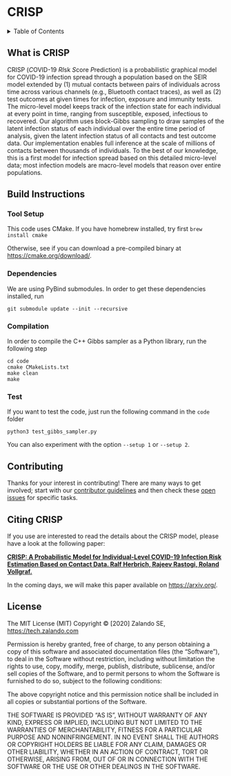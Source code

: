 # CRISP

<details><summary>Table of Contents</summary><p>

- [CRISP](#crisp)
  - [What is CRISP](#what-is-crisp)
  - [Build Instructions](#build-instructions)
    - [Tool Setup](#tool-setup)
    - [Dependencies](#dependencies)
    - [Compilation](#compilation)
    - [Test](#test)
  - [Contributing](#contributing)
  - [Citing CRISP](#citing-crisp)
  - [License](#license)
</p></details><p></p>


## What is CRISP

CRISP (*C*OVID-19 *RI*sk *S*core *P*rediction) is a probabilistic graphical model for COVID-19 infection spread through a population based on the SEIR model extended by (1) mutual contacts between pairs of individuals across time across various channels (e.g., Bluetooth contact traces), as well as (2) test outcomes at given times for infection, exposure and immunity tests. The micro-level model keeps track of the infection state for each individual at every point in time, ranging from susceptible, exposed, infectious to recovered. Our algorithm uses block-Gibbs sampling to draw samples of the latent infection status of each individual over the entire time period of analysis, given the latent infection status of all contacts and test outcome data. Our implementation enables full inference at the scale of millions of contacts between thousands of individuals. To the best of our knowledge, this is a first model for infection spread based on this detailed micro-level data; most infection models are macro-level models that reason over entire populations.

## Build Instructions

### Tool Setup
This code uses CMake. If you have homebrew installed, try first
```brew install cmake```

Otherwise, see if you can download a pre-compiled binary at https://cmake.org/download/.

### Dependencies 
We are using PyBind submodules. In order to get these dependencies installed, run

```git submodule update --init --recursive```

### Compilation
In order to compile the C++ Gibbs sampler as a Python library, run the following step

```
cd code
cmake CMakeLists.txt
make clean
make
```

### Test
If you want to test the code, just run the following command in the ``code`` folder

```
python3 test_gibbs_sampler.py
```
You can also experiment with the option ``--setup 1`` or ``--setup 2``. 

## Contributing

Thanks for your interest in contributing! There are many ways to get involved; start with our [contributor guidelines](/CONTRIBUTING.md) and then check these [open issues](https://github.com/zalandoresearch/CRISP/issues) for specific tasks.

## Citing CRISP
If you use are interested to read the details about the CRISP model, please have a look at the following paper:

**[CRISP: A Probabilistic Model for Individual-Level COVID-19 Infection Risk Estimation Based on Contact Data. Ralf Herbrich, Rajeev Rastogi, Roland Vollgraf.](https://github.com/zalandoresearch/CRISP/raw/master/crisp.pdf)**

In the coming days, we will make this paper available on https://arxiv.org/.

## License

The MIT License (MIT) Copyright © [2020] Zalando SE, https://tech.zalando.com

Permission is hereby granted, free of charge, to any person obtaining a copy of this software and associated documentation files (the “Software”), to deal in the Software without restriction, including without limitation the rights to use, copy, modify, merge, publish, distribute, sublicense, and/or sell copies of the Software, and to permit persons to whom the Software is furnished to do so, subject to the following conditions:

The above copyright notice and this permission notice shall be included in all copies or substantial portions of the Software.

THE SOFTWARE IS PROVIDED “AS IS”, WITHOUT WARRANTY OF ANY KIND, EXPRESS OR IMPLIED, INCLUDING BUT NOT LIMITED TO THE WARRANTIES OF MERCHANTABILITY, FITNESS FOR A PARTICULAR PURPOSE AND NONINFRINGEMENT. IN NO EVENT SHALL THE AUTHORS OR COPYRIGHT HOLDERS BE LIABLE FOR ANY CLAIM, DAMAGES OR OTHER LIABILITY, WHETHER IN AN ACTION OF CONTRACT, TORT OR OTHERWISE, ARISING FROM, OUT OF OR IN CONNECTION WITH THE SOFTWARE OR THE USE OR OTHER DEALINGS IN THE SOFTWARE.
